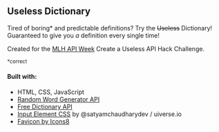 ## Useless Dictionary

Tired of boring* and predictable definitions? Try the ~~Useless~~ Dictionary! Guaranteed to give you *a* definition every single time!

Created for the [MLH API Week](https://ghw.mlh.io/) Create a Useless API Hack Challenge.

<sub>*correct</sub>

#### Built with:

- HTML, CSS, JavaScript
- [Random Word Generator API](https://random-word-api.vercel.app/)
- [Free Dictionary API](https://dictionaryapi.dev/)
- [Input Element CSS](https://uiverse.io/satyamchaudharydev/plastic-bobcat-37) by @satyamchaudharydev / uiverse.io
- [Favicon by Icons8](https://icons8.com/icon/RKLaLYwYMxTH/dictionary)